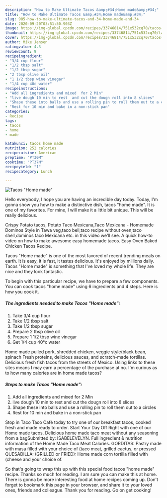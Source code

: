 ```yaml
---
description: "How to Make Ultimate Tacos &amp;#34;Home made&amp;#34;"
title: "How to Make Ultimate Tacos &amp;#34;Home made&amp;#34;"
slug: 985-how-to-make-ultimate-tacos-and-34-home-made-and-34
date: 2020-09-20T03:51:50.903Z
image: https://img-global.cpcdn.com/recipes/33746814/751x532cq70/tacos-home-made-recipe-main-photo.jpg
thumbnail: https://img-global.cpcdn.com/recipes/33746814/751x532cq70/tacos-home-made-recipe-main-photo.jpg
cover: https://img-global.cpcdn.com/recipes/33746814/751x532cq70/tacos-home-made-recipe-main-photo.jpg
author: Mike Jensen
ratingvalue: 4.3
reviewcount: 9
recipeingredient:
- "3/4 cup flour"
- "1/2 tbsp salt"
- "1/2 tbsp sugar"
- "2 tbsp olive oil"
- "1 1/2 tbsp wine vinegar"
- "1/4 cup 40c water"
recipeinstructions:
- "Add all ingredients and mixed  for 2 Min"
- "live dough 10 min to rest  and cut the dougn roll into 8 slices"
- "Shape these into balls and use a rolling pin to roll them out to a circles"
- "Rest for 10 min and bake in a non-stick pan"
categories:
- Recipe
tags:
- tacos
- home
- made

katakunci: tacos home made 
nutrition: 252 calories
recipecuisine: American
preptime: "PT30M"
cooktime: "PT37M"
recipeyield: "1"
recipecategory: Lunch

---
```



![Tacos &#34;Home made&#34;](https://img-global.cpcdn.com/recipes/33746814/751x532cq70/tacos-home-made-recipe-main-photo.jpg)

Hello everybody, I hope you are having an incredible day today. Today, I'm gonna show you how to make a distinctive dish, tacos &#34;home made&#34;. It is one of my favorites. For mine, I will make it a little bit unique. This will be really delicious.

Crispy Potato tacos, Potato Taco Mexicana,Taco Mexicana - Homemade Dominos Style in Tawa veg,taco bell,taco recipe without oven,taco shell,dominos taco Mexicana etc. in this video we&#39;ll see. A quick how-to video on how to make awesome easy homemade tacos. Easy Oven Baked Chicken Tacos Recipe.

Tacos &#34;Home made&#34; is one of the most favored of recent trending meals on earth. It is easy, it is fast, it tastes delicious. It's enjoyed by millions daily. Tacos &#34;Home made&#34; is something that I've loved my whole life. They are nice and they look fantastic.


To begin with this particular recipe, we have to prepare a few components. You can cook tacos &#34;home made&#34; using 6 ingredients and 4 steps. Here is how you cook it.

<!--inarticleads1-->

##### The ingredients needed to make Tacos &#34;Home made&#34;:

1. Take 3/4 cup flour
1. Take 1/2 tbsp salt
1. Take 1/2 tbsp sugar
1. Prepare 2 tbsp olive oil
1. Prepare 1 1/2 tbsp wine vinegar
1. Get 1/4 cup 40°c water


Home made pulled pork, shredded chicken, veggie style(black bean, spinach Fresh proteins, delicious sauces, and scratch-made tortillas. Delicious fresh fish tacos from the streets of Mexico. Using links to these sites means I may earn a percentage of the purchase at no. I&#39;m curious as to how many calories are in home made tacos? 

<!--inarticleads2-->

##### Steps to make Tacos &#34;Home made&#34;:

1. Add all ingredients and mixed  for 2 Min
1. live dough 10 min to rest  and cut the dougn roll into 8 slices
1. Shape these into balls and use a rolling pin to roll them out to a circles
1. Rest for 10 min and bake in a non-stick pan


Stop in Taco Taco Café today to try one of our breakfast tacos, cooked fresh and made ready to order. Start Your Day Off Right with one of our Home made tacos. Delicious home made taco meat without any seasoning from a bagSubmitted by: ISABELEVELYN. Full ingredient &amp; nutrition information of the Home Made Taco Meat Calories. GORDITAS: Pastry made with masa filled with your choice of (taco meat, grilled cactus, or pressed QUESADILLA: (GRILLED or FRIED): Home made corn tortilla filled with (cheese and your choice of. 

So that's going to wrap this up with this special food tacos &#34;home made&#34; recipe. Thanks so much for reading. I am sure you can make this at home. There is gonna be more interesting food at home recipes coming up. Don't forget to bookmark this page in your browser, and share it to your loved ones, friends and colleague. Thank you for reading. Go on get cooking!
